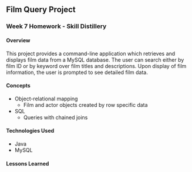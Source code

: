 ## Film Query Project

### Week 7 Homework - Skill Distillery

#### Overview

This project provides a command-line application which retrieves and displays film data from a MySQL database.  The user can search either by film ID or by keyword over film titles and descriptions.  Upon display of film information, the user is prompted to see detailed film data.


#### Concepts

- Object-relational mapping
  - Film and actor objects created by row specific data
- SQL
  - Queries with chained joins


#### Technologies Used

- Java
- MySQL


#### Lessons Learned
